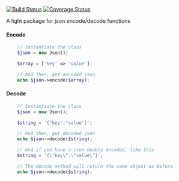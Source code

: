 [![Build Status](https://travis-ci.org/otaavioo/json.svg?branch=master)](https://travis-ci.org/otaavioo/json)
[![Coverage Status](https://coveralls.io/repos/github/otaavioo/json/badge.svg?branch=master)](https://coveralls.io/github/otaavioo/json?branch=master)

A light package for json encode/decode functions

#### Encode
```php
    // Instantiate the class
    $json = new Json();

    $array = ['key' => 'value'];

    // And then, get encoded json
    echo $json->encode($array);
```

#### Decode
```php
    // Instantiate the class
    $json = new Json();

    $string = '{"key":"value"}';

    // And then, get decoded json
    echo $json->decode($string);

    // And if you have a json doubly encoded, like this
    $string = '{\"key\":\"value\"}';

    // The decode method will return the same object as before
    echo $json->decode($string);
```
